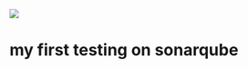![](https://github.com/Stanislav-Hryhorskyi/my_sonar_demo/actions/workflows/sonar.yml/badge.svg)
# my first testing on sonarqube
